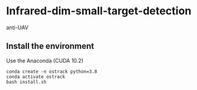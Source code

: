 # Infrared-dim-small-target-detection
anti-UAV
## Install the environment
Use the Anaconda (CUDA 10.2)
```
conda create -n ostrack python=3.8
conda activate ostrack
bash install.sh
```
